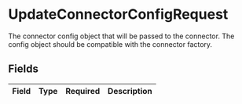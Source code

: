 # UpdateConnectorConfigRequest

The connector config object that will be passed to the connector. The config object should be compatible with the connector factory.


## Fields

| Field       | Type        | Required    | Description |
| ----------- | ----------- | ----------- | ----------- |